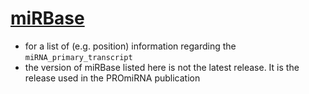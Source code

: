 # [miRBase](http://www.mirbase.org)
- for a list of (e.g. position) information regarding the `miRNA_primary_transcript`
- the version of miRBase listed here is not the latest release. It is the release used in the PROmiRNA publication
